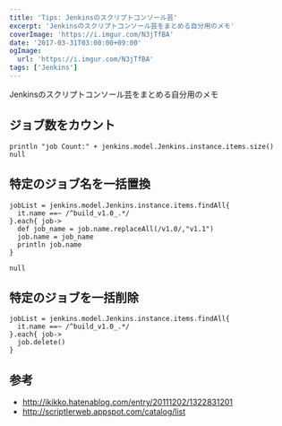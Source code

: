 ```yaml
---
title: 'Tips: Jenkinsのスクリプトコンソール芸'
excerpt: 'Jenkinsのスクリプトコンソール芸をまとめる自分用のメモ'
coverImage: 'https://i.imgur.com/N3jTfBA'
date: '2017-03-31T03:00:00+09:00'
ogImage:
  url: 'https://i.imgur.com/N3jTfBA'
tags: ['Jenkins']
---
```


Jenkinsのスクリプトコンソール芸をまとめる自分用のメモ

## ジョブ数をカウント

```
println "job Count:" + jenkins.model.Jenkins.instance.items.size()
null
```

## 特定のジョブ名を一括置換

```
jobList = jenkins.model.Jenkins.instance.items.findAll{
  it.name ==~ /^build_v1.0_.*/
}.each{ job->
  def job_name = job.name.replaceAll(/v1.0/,"v1.1")
  job.name = job_name
  println job.name
}

null
```

## 特定のジョブを一括削除

```
jobList = jenkins.model.Jenkins.instance.items.findAll{
  it.name ==~ /^build_v1.0_.*/
}.each{ job->
  job.delete()
}
```

## 参考
* http://ikikko.hatenablog.com/entry/20111202/1322831201
* http://scriptlerweb.appspot.com/catalog/list
